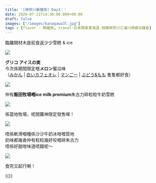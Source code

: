 ```yaml
---
title: '[神奈川衝撞旅] Day3：'
date: 2020-07-21T14:30:00.000+08:00
draft: false
images: ["/images/kanagawa3l.jpg"]
tags : [flavor - 螞蟻族, travel-日本関東東海道-相模神奈川三浦川崎横浜鎌倉]
---
```


臨離開材木座前食返少少雪糕 & ice   

![](/images/kanagawa3l1.jpg)

**グリコ アイスの実**  
今次係期間限定嘅**メロン**蜜瓜味   
（[みかん](https://hidie.net/kojkmi4d/) | [白いカフェオレ](https://hidie.net/kojkmi5g/) | [マンごー](https://hidie.net/osaka3/) | [ぶどう&もも](https://hidie.net/hokkaido5/) 隻隻都好食）

![](/images/kanagawa3l.jpg)

仲有**飯田牧場嘅ice milk premium**朱古力碎粒粒牛奶雪糕   

![](/images/kanagawa3l2.jpg)

係當地牧場，呢間籮神限定發售㗎！ 

![](/images/kanagawa3l3.jpg)

唔係軟滑嗰種係沙沙牛奶冰咁嘅質地  
奶味都幾香仲有粒粒幾好咬嘅碎朱古力  
唔係好甜咁味道唔錯呢～

![](/images/kanagawa3l4.jpg)

食完又起行喇！


{{<kanagawa>}}
